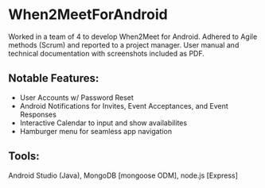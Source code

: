 # When2MeetForAndroid
Worked in a team of 4 to develop When2Meet for Android. Adhered to Agile methods (Scrum) and reported to a project manager. User manual and technical documentation with screenshots included as PDF.

## Notable Features:
* User Accounts w/ Password Reset
* Android Notifications for Invites, Event Acceptances, and Event Responses
* Interactive Calendar to input and show availabilites
* Hamburger menu for seamless app navigation

## Tools:
Android Studio (Java), MongoDB [mongoose ODM], node.js [Express]


